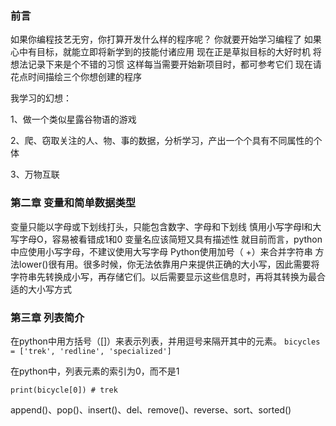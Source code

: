 ### 前言

如果你编程技艺无穷，你打算开发什么样的程序呢？
你就要开始学习编程了
如果心中有目标，就能立即将新学到的技能付诸应用
现在正是草拟目标的大好时机
将想法记录下来是个不错的习惯
这样每当需要开始新项目时，都可参考它们
现在请花点时间描绘三个你想创建的程序

我学习的幻想：

1、做一个类似星露谷物语的游戏

2、爬、窃取关注的人、物、事的数据，分析学习，产出一个个具有不同属性的个体

3、万物互联

### 第二章 变量和简单数据类型
变量只能以字母或下划线打头，只能包含数字、字母和下划线
慎用小写字母l和大写字母O，容易被看错成1和0
变量名应该简短又具有描述性
就目前而言，python中应使用小写字母，不建议使用大写字母
Python使用加号（ +）来合并字符串
方法lower()很有用。很多时候，你无法依靠用户来提供正确的大小写，因此需要将字符串先转换成小写，再存储它们。以后需要显示这些信息时，再将其转换为最合适的大小写方式

### 第三章 列表简介
在python中用方括号（[]）来表示列表，并用逗号来隔开其中的元素。
`bicycles = ['trek', 'redline', 'specialized']`

在python中，列表元素的索引为0，而不是1

`print(bicycle[0]) # trek`

append()、pop()、insert()、del、remove()、reverse、sort、sorted() 

